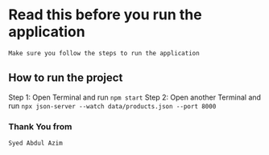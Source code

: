 # Read this before you run the application

`Make sure you follow the steps to run the application`

## How to run the project 

Step 1: Open Terminal and run `npm start`
Step 2: Open another Terminal and run `npx json-server --watch data/products.json --port 8000`

### Thank You from
`Syed Abdul Azim`

